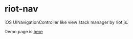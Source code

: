 # riot-nav
iOS UINavigationController like view stack manager by riot.js.

Demo page is [here](https://iq3addli.github.io/riot-nav/index.html)